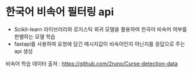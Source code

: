 # 한국어 비속어 필터링 api
* Scikit-learn 라이브러리와 로지스틱 회귀 모델을 활용하여 한국어 비속어 여부를 판별하는 모델 학습
* fastapi를 사용하여 요청에 담긴 메시지값이 비속어인지 아닌지를 응답으로 주는 api 생성

비속어 학습 데이터 출처 : https://github.com/2runo/Curse-detection-data
